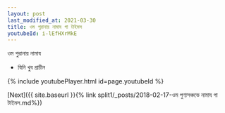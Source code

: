 ```yaml
---
layout: post
last_modified_at: 2021-03-30
title: ওম পুরানায় নামায গা টাইমস
youtubeId: i-lEfHXrMkE
---
```

 
 
 ওম পুরানায় নামায  
 
 -  যিনি খুব প্রাচীন 
 
  
 
  
 
 
 
 
 
 


{% include youtubePlayer.html id=page.youtubeId %}
 
[Next]({{ site.baseurl }}{% link  split1/_posts/2018-02-17-ওম পুণ্যসঞ্চভে নামায গা টাইমস.md%})
 
